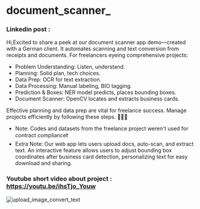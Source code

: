# document_scanner_

### Linkedin post :
Hi,Excited to share a peek at our document scanner app demo—created with a German client. It automates scanning and text conversion from receipts and documents.
For freelancers eyeing comprehensive projects:
* Problem Understanding: Listen, understand.
* Planning: Solid plan, tech choices.
* Data Prep: OCR for text extraction.
* Data Processing: Manual labeling, BIO tagging.
* Prediction & Boxes: NER model predicts, places bounding boxes.
* Document Scanner: OpenCV locates and extracts business cards.
  
Effective planning and data prep are vital for freelance success. Manage projects efficiently by following these steps. 👨‍💻💼

* Note: Codes and datasets from the freelance project weren't used for contract compliance❗
* Extra Note: Our web app lets users upload docs, auto-scan, and extract text. An interactive feature allows users to adjust bounding box coordinates after business card detection, personalizing text for easy download and sharing.

  
### Youtube short video about project : https://youtu.be/ihsTjo_Youw
![upload_image_convert_text](https://github.com/tolgaboroglu/document_scanner_/assets/46046034/eec28fb2-c8f5-46d5-91e8-a09a8e507dc8)

